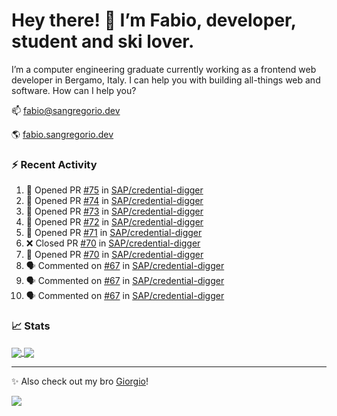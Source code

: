 # Hey there! 👋 I’m Fabio, developer, student and ski lover.

I’m a computer engineering graduate currently working as a frontend web developer in Bergamo, Italy. I can help you with building all-things web and software.
How can I help you?

📫 [fabio@sangregorio.dev](mailto:fabio@sangregorio.dev)

🌎 [fabio.sangregorio.dev](https://fabio.sangregorio.dev)


### :zap: Recent Activity

<!--START_SECTION:activity-->
1. 💪 Opened PR [#75](https://github.com/SAP/credential-digger/pull/75) in [SAP/credential-digger](https://github.com/SAP/credential-digger)
2. 💪 Opened PR [#74](https://github.com/SAP/credential-digger/pull/74) in [SAP/credential-digger](https://github.com/SAP/credential-digger)
3. 💪 Opened PR [#73](https://github.com/SAP/credential-digger/pull/73) in [SAP/credential-digger](https://github.com/SAP/credential-digger)
4. 💪 Opened PR [#72](https://github.com/SAP/credential-digger/pull/72) in [SAP/credential-digger](https://github.com/SAP/credential-digger)
5. 💪 Opened PR [#71](https://github.com/SAP/credential-digger/pull/71) in [SAP/credential-digger](https://github.com/SAP/credential-digger)
6. ❌ Closed PR [#70](https://github.com/SAP/credential-digger/pull/70) in [SAP/credential-digger](https://github.com/SAP/credential-digger)
7. 💪 Opened PR [#70](https://github.com/SAP/credential-digger/pull/70) in [SAP/credential-digger](https://github.com/SAP/credential-digger)
8. 🗣 Commented on [#67](https://github.com/SAP/credential-digger/issues/67) in [SAP/credential-digger](https://github.com/SAP/credential-digger)
9. 🗣 Commented on [#67](https://github.com/SAP/credential-digger/issues/67) in [SAP/credential-digger](https://github.com/SAP/credential-digger)
10. 🗣 Commented on [#67](https://github.com/SAP/credential-digger/issues/67) in [SAP/credential-digger](https://github.com/SAP/credential-digger)
<!--END_SECTION:activity-->

### 📈 Stats


<a href="https://github.com/fabiosangregorio">
  <img align="center" src="https://github-readme-stats.vercel.app/api/top-langs/?username=fabiosangregorio&layout=compact&title_color=24292e&bg_color=ffffff" />
</a>
<a href="https://github.com/fabiosangregorio">
  <img align="center" src="https://github-readme-stats.vercel.app/api?username=fabiosangregorio&show_icons=true&theme=graywhite&count_private=true&hide_rank=true&include_all_commits=true&bg_color=ffffff" />
</a>

<!--
**jamesgeorge007/jamesgeorge007** is a ✨ _special_ ✨ repository because its `README.md` (this file) appears on your GitHub profile.

Here are some ideas to get you started:

- 🌱 I’m currently learning ...
- 👯 I’m looking to collaborate on ...
- 🤔 I’m looking for help with ...
- 💬 Ask me about ...
- 😄 Pronouns: ...
- ⚡ Fun fact: ...
-->

---
✨ Also check out my bro [Giorgio](https://github.com/GiorgioBertolotti)!

![](https://komarev.com/ghpvc/?username=fabiosangregorio)
